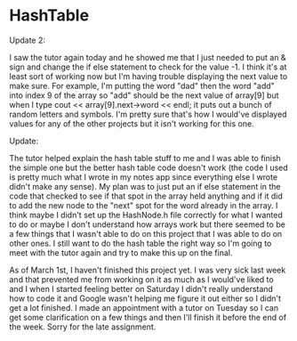 # HashTable
Update 2:

I saw the tutor again today and he showed me that I just needed to put an & sign and change the if else statement to check for the value -1. I think it's at least sort of working now but I'm having trouble displaying the next value to make sure. For example, I'm putting the word "dad" then the word "add" into index 9 of the array so "add" should be the next value of array[9] but when I type cout << array[9].next->word << endl; it puts out a bunch of random letters and symbols. I'm pretty sure that's how I would've displayed values for any of the other projects but it isn't working for this one. 

Update:

The tutor helped explain the hash table stuff to me and I was able to finish the simple one but the better hash table code doesn't work (the code I used is pretty much what I wrote in my notes app since everything else I wrote didn't make any sense). My plan was to just put an if else statement in the code that checked to see if that spot in the array held anything and if it did to add the new node to the "next" spot for the word already in the array. I think maybe I didn't set up the HashNode.h file correctly for what I wanted to do or maybe I don't understand how arrays work but there seemed to be a few things that I wasn't able to do on this project that I was able to do on other ones. I still want to do the hash table the right way so I'm going to meet with the tutor again and try to make this up on the final.

As of March 1st, I haven't finished this project yet. I was very sick last week and that prevented me from working on it as much as I would've liked to and I when I started feeling better on Saturday I didn't really understand how to code it and Google wasn't helping me figure it out either so I didn't get a lot finished. I made an appointment with a tutor on Tuesday so I can get some clarification on a few things and then I'll finish it before the end of the week. Sorry for the late assignment.
